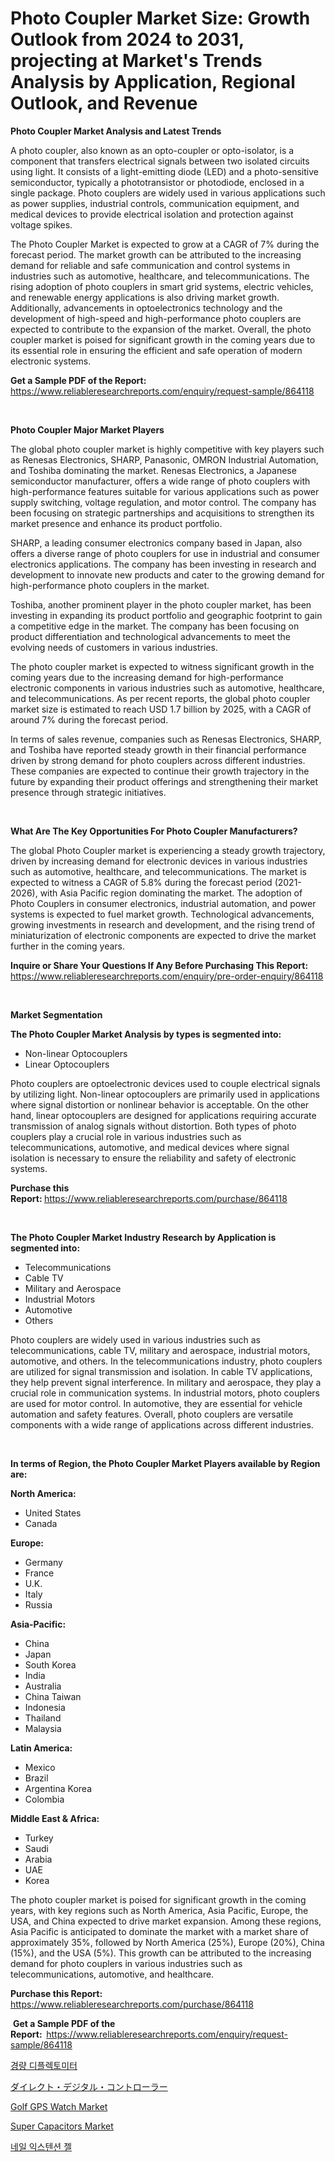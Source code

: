 <p><h1>Photo Coupler Market Size: Growth Outlook from 2024 to 2031, projecting at Market's Trends Analysis by Application, Regional Outlook, and Revenue</h1></p><p><strong>Photo Coupler Market Analysis and Latest Trends</strong></p>
<p><p>A photo coupler, also known as an opto-coupler or opto-isolator, is a component that transfers electrical signals between two isolated circuits using light. It consists of a light-emitting diode (LED) and a photo-sensitive semiconductor, typically a phototransistor or photodiode, enclosed in a single package. Photo couplers are widely used in various applications such as power supplies, industrial controls, communication equipment, and medical devices to provide electrical isolation and protection against voltage spikes.</p><p>The Photo Coupler Market is expected to grow at a CAGR of 7% during the forecast period. The market growth can be attributed to the increasing demand for reliable and safe communication and control systems in industries such as automotive, healthcare, and telecommunications. The rising adoption of photo couplers in smart grid systems, electric vehicles, and renewable energy applications is also driving market growth. Additionally, advancements in optoelectronics technology and the development of high-speed and high-performance photo couplers are expected to contribute to the expansion of the market. Overall, the photo coupler market is poised for significant growth in the coming years due to its essential role in ensuring the efficient and safe operation of modern electronic systems.</p></p>
<p><strong>Get a Sample PDF of the Report:&nbsp;</strong> <a href="https://www.reliableresearchreports.com/enquiry/request-sample/864118">https://www.reliableresearchreports.com/enquiry/request-sample/864118</a></p>
<p>&nbsp;</p>
<p><strong>Photo Coupler Major Market Players</strong></p>
<p><p>The global photo coupler market is highly competitive with key players such as Renesas Electronics, SHARP, Panasonic, OMRON Industrial Automation, and Toshiba dominating the market. Renesas Electronics, a Japanese semiconductor manufacturer, offers a wide range of photo couplers with high-performance features suitable for various applications such as power supply switching, voltage regulation, and motor control. The company has been focusing on strategic partnerships and acquisitions to strengthen its market presence and enhance its product portfolio.</p><p>SHARP, a leading consumer electronics company based in Japan, also offers a diverse range of photo couplers for use in industrial and consumer electronics applications. The company has been investing in research and development to innovate new products and cater to the growing demand for high-performance photo couplers in the market.</p><p>Toshiba, another prominent player in the photo coupler market, has been investing in expanding its product portfolio and geographic footprint to gain a competitive edge in the market. The company has been focusing on product differentiation and technological advancements to meet the evolving needs of customers in various industries.</p><p>The photo coupler market is expected to witness significant growth in the coming years due to the increasing demand for high-performance electronic components in various industries such as automotive, healthcare, and telecommunications. As per recent reports, the global photo coupler market size is estimated to reach USD 1.7 billion by 2025, with a CAGR of around 7% during the forecast period.</p><p>In terms of sales revenue, companies such as Renesas Electronics, SHARP, and Toshiba have reported steady growth in their financial performance driven by strong demand for photo couplers across different industries. These companies are expected to continue their growth trajectory in the future by expanding their product offerings and strengthening their market presence through strategic initiatives.</p></p>
<p>&nbsp;</p>
<p><strong>What Are The Key Opportunities For Photo Coupler Manufacturers?</strong></p>
<p><p>The global Photo Coupler market is experiencing a steady growth trajectory, driven by increasing demand for electronic devices in various industries such as automotive, healthcare, and telecommunications. The market is expected to witness a CAGR of 5.8% during the forecast period (2021-2026), with Asia Pacific region dominating the market. The adoption of Photo Couplers in consumer electronics, industrial automation, and power systems is expected to fuel market growth. Technological advancements, growing investments in research and development, and the rising trend of miniaturization of electronic components are expected to drive the market further in the coming years.</p></p>
<p><strong>Inquire or Share Your Questions If Any Before Purchasing This Report:</strong> <a href="https://www.reliableresearchreports.com/enquiry/pre-order-enquiry/864118">https://www.reliableresearchreports.com/enquiry/pre-order-enquiry/864118</a></p>
<p>&nbsp;</p>
<p><strong>Market Segmentation</strong></p>
<p><strong>The Photo Coupler Market Analysis by types is segmented into:</strong></p>
<p><ul><li>Non-linear Optocouplers</li><li>Linear Optocouplers</li></ul></p>
<p><p>Photo couplers are optoelectronic devices used to couple electrical signals by utilizing light. Non-linear optocouplers are primarily used in applications where signal distortion or nonlinear behavior is acceptable. On the other hand, linear optocouplers are designed for applications requiring accurate transmission of analog signals without distortion. Both types of photo couplers play a crucial role in various industries such as telecommunications, automotive, and medical devices where signal isolation is necessary to ensure the reliability and safety of electronic systems.</p></p>
<p><strong>Purchase this Report:&nbsp;</strong><a href="https://www.reliableresearchreports.com/purchase/864118">https://www.reliableresearchreports.com/purchase/864118</a></p>
<p>&nbsp;</p>
<p><strong>The Photo Coupler Market Industry Research by Application is segmented into:</strong></p>
<p><ul><li>Telecommunications</li><li>Cable TV</li><li>Military and Aerospace</li><li>Industrial Motors</li><li>Automotive</li><li>Others</li></ul></p>
<p><p>Photo couplers are widely used in various industries such as telecommunications, cable TV, military and aerospace, industrial motors, automotive, and others. In the telecommunications industry, photo couplers are utilized for signal transmission and isolation. In cable TV applications, they help prevent signal interference. In military and aerospace, they play a crucial role in communication systems. In industrial motors, photo couplers are used for motor control. In automotive, they are essential for vehicle automation and safety features. Overall, photo couplers are versatile components with a wide range of applications across different industries.</p></p>
<p>&nbsp;</p>
<p><strong>In terms of Region, the Photo Coupler Market Players available by Region are:</strong></p>
<p>
    <p> <strong> North America: </strong>
        <ul>
            <li>United States</li>
            <li>Canada</li>
        </ul>
        </p> 
    <p> <strong> Europe: </strong>
        <ul>
            <li>Germany</li>
            <li>France</li>
            <li>U.K.</li>
            <li>Italy</li>
            <li>Russia</li>
        </ul>
        </p> 
    <p> <strong> Asia-Pacific: </strong>
        <ul>
            <li>China</li>
            <li>Japan</li>
            <li>South Korea</li>
            <li>India</li>
            <li>Australia</li>
            <li>China Taiwan</li>
            <li>Indonesia</li>
            <li>Thailand</li>
            <li>Malaysia</li>
        </ul>
        </p> 
    <p> <strong> Latin America: </strong>
        <ul>
            <li>Mexico</li>
            <li>Brazil</li>
            <li>Argentina Korea</li>
            <li>Colombia</li>
        </ul>
        </p> 
    <p> <strong> Middle East & Africa: </strong>
        <ul>
            <li>Turkey</li>
            <li>Saudi</li>
            <li>Arabia</li>
            <li>UAE</li>
            <li>Korea</li>
        </ul>
    </p>
    </p>
<p><p>The photo coupler market is poised for significant growth in the coming years, with key regions such as North America, Asia Pacific, Europe, the USA, and China expected to drive market expansion. Among these regions, Asia Pacific is anticipated to dominate the market with a market share of approximately 35%, followed by North America (25%), Europe (20%), China (15%), and the USA (5%). This growth can be attributed to the increasing demand for photo couplers in various industries such as telecommunications, automotive, and healthcare.</p></p>
<p><strong>Purchase this Report: </strong><a href="https://www.reliableresearchreports.com/purchase/864118">https://www.reliableresearchreports.com/purchase/864118</a></p>
<p>&nbsp;<strong>Get a Sample PDF of the Report:&nbsp;&nbsp;</strong><a href="https://www.reliableresearchreports.com/enquiry/request-sample/864118">https://www.reliableresearchreports.com/enquiry/request-sample/864118</a></p>
<p><strong></strong></p>
<p><p><a href="https://medium.com/@whitneymurphy1982/%EB%9D%BC%EC%9D%B4%ED%8A%B8-%EC%9B%A8%EC%9D%B4%ED%8A%B8-%EB%94%94%ED%94%8C%EB%A0%89%ED%86%A0%EB%AF%B8%ED%84%B0-%EC%8B%9C%EC%9E%A5-%EC%A0%90%EC%9C%A0%EC%9C%A8-%EB%B3%80%ED%99%94-%EB%B0%8F-%EC%8B%9C%EC%9E%A5-%EC%84%B1%EC%9E%A5-%ED%8A%B8%EB%A0%8C%EB%93%9C-2024-2031-0f690046911d">경량 디플렉토미터</a></p><p><a href="https://github.com/SarahFahey88/Market-Research-Report-List-1/blob/main/202386310588.md">ダイレクト・デジタル・コントローラー</a></p><p><a href="https://github.com/brentleyjimmiealvaradoz4l1rea/Market-Research-Report-List-1/blob/main/golf-gps-watch-market.md">Golf GPS Watch Market</a></p><p><a href="https://github.com/Angelnienowdseej3e45z3p8c/Market-Research-Report-List-1/blob/main/super-capacitors-market.md">Super Capacitors Market</a></p><p><a href="https://medium.com/@sandubujor71/%EB%84%A4%EC%9D%BC-%EC%9D%B5%EC%8A%A4%ED%85%90%EC%85%98-%EC%A0%A4-%EC%8B%9C%EC%9E%A5-2031%EB%85%84%EA%B9%8C%EC%A7%80%EC%9D%98-%ED%8A%B8%EB%A0%8C%EB%93%9C-%EC%98%88%EC%B8%A1-%EB%B0%8F-%EA%B2%BD%EC%9F%81-%EB%B6%84%EC%84%9D-93b03ea7d8cc">네일 익스텐션 젤</a></p></p>
